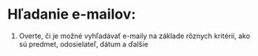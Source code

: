 # Hľadanie e-mailov:
1. Overte, či je možné vyhľadávať e-maily na základe rôznych kritérií, ako sú predmet, odosielateľ, dátum a ďalšie